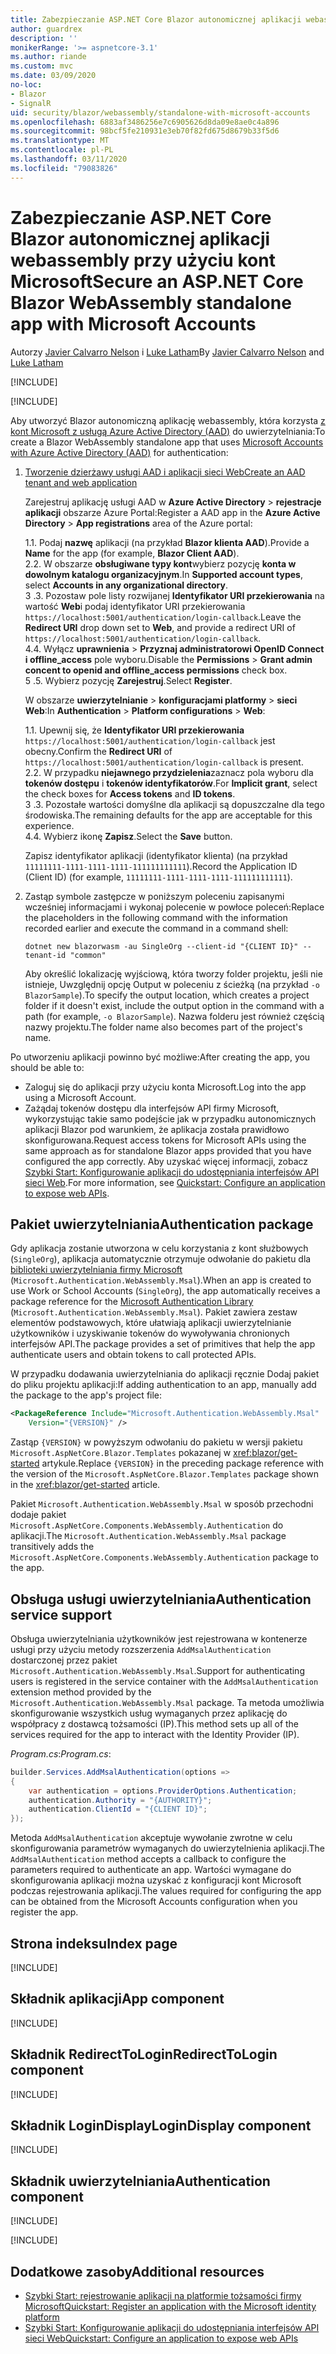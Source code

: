 ```yaml
---
title: Zabezpieczanie ASP.NET Core Blazor autonomicznej aplikacji webassembly przy użyciu kont Microsoft
author: guardrex
description: ''
monikerRange: '>= aspnetcore-3.1'
ms.author: riande
ms.custom: mvc
ms.date: 03/09/2020
no-loc:
- Blazor
- SignalR
uid: security/blazor/webassembly/standalone-with-microsoft-accounts
ms.openlocfilehash: 6883af3486256e7c6905626d8da09e8ae0c4a896
ms.sourcegitcommit: 98bcf5fe210931e3eb70f82fd675d8679b33f5d6
ms.translationtype: MT
ms.contentlocale: pl-PL
ms.lasthandoff: 03/11/2020
ms.locfileid: "79083826"
---
```

# <a name="secure-an-aspnet-core-opno-locblazor-webassembly-standalone-app-with-microsoft-accounts"></a><span data-ttu-id="c1721-102">Zabezpieczanie ASP.NET Core Blazor autonomicznej aplikacji webassembly przy użyciu kont Microsoft</span><span class="sxs-lookup"><span data-stu-id="c1721-102">Secure an ASP.NET Core Blazor WebAssembly standalone app with Microsoft Accounts</span></span>

<span data-ttu-id="c1721-103">Autorzy [Javier Calvarro Nelson](https://github.com/javiercn) i [Luke Latham](https://github.com/guardrex)</span><span class="sxs-lookup"><span data-stu-id="c1721-103">By [Javier Calvarro Nelson](https://github.com/javiercn) and [Luke Latham](https://github.com/guardrex)</span></span>

[!INCLUDE[](~/includes/blazorwasm-preview-notice.md)]

[!INCLUDE[](~/includes/blazorwasm-3.2-template-article-notice.md)]

<span data-ttu-id="c1721-104">Aby utworzyć Blazor autonomiczną aplikację webassembly, która korzysta [z kont Microsoft z usługą Azure Active Directory (AAD)](/azure/active-directory/develop/quickstart-register-app#register-a-new-application-using-the-azure-portal) do uwierzytelniania:</span><span class="sxs-lookup"><span data-stu-id="c1721-104">To create a Blazor WebAssembly standalone app that uses [Microsoft Accounts with Azure Active Directory (AAD)](/azure/active-directory/develop/quickstart-register-app#register-a-new-application-using-the-azure-portal) for authentication:</span></span>

1. [<span data-ttu-id="c1721-105">Tworzenie dzierżawy usługi AAD i aplikacji sieci Web</span><span class="sxs-lookup"><span data-stu-id="c1721-105">Create an AAD tenant and web application</span></span>](/azure/active-directory/develop/v2-overview)

   <span data-ttu-id="c1721-106">Zarejestruj aplikację usługi AAD w **Azure Active Directory** > **rejestracje aplikacji** obszarze Azure Portal:</span><span class="sxs-lookup"><span data-stu-id="c1721-106">Register a AAD app in the **Azure Active Directory** > **App registrations** area of the Azure portal:</span></span>

   <span data-ttu-id="c1721-107">1\.</span><span class="sxs-lookup"><span data-stu-id="c1721-107">1\.</span></span> <span data-ttu-id="c1721-108">Podaj **nazwę** aplikacji (na przykład **Blazor klienta AAD**).</span><span class="sxs-lookup"><span data-stu-id="c1721-108">Provide a **Name** for the app (for example, **Blazor Client AAD**).</span></span><br>
   <span data-ttu-id="c1721-109">2\.</span><span class="sxs-lookup"><span data-stu-id="c1721-109">2\.</span></span> <span data-ttu-id="c1721-110">W obszarze **obsługiwane typy kont**wybierz pozycję **konta w dowolnym katalogu organizacyjnym**.</span><span class="sxs-lookup"><span data-stu-id="c1721-110">In **Supported account types**, select **Accounts in any organizational directory**.</span></span><br>
   <span data-ttu-id="c1721-111">3 \.</span><span class="sxs-lookup"><span data-stu-id="c1721-111">3\.</span></span> <span data-ttu-id="c1721-112">Pozostaw pole listy rozwijanej **Identyfikator URI przekierowania** na wartość **Web**i podaj identyfikator URI przekierowania `https://localhost:5001/authentication/login-callback`.</span><span class="sxs-lookup"><span data-stu-id="c1721-112">Leave the **Redirect URI** drop down set to **Web**, and provide a redirect URI of `https://localhost:5001/authentication/login-callback`.</span></span><br>
   <span data-ttu-id="c1721-113">4\.</span><span class="sxs-lookup"><span data-stu-id="c1721-113">4\.</span></span> <span data-ttu-id="c1721-114">Wyłącz **uprawnienia** > **Przyznaj administratorowi OpenID Connect i offline_access** pole wyboru.</span><span class="sxs-lookup"><span data-stu-id="c1721-114">Disable the **Permissions** > **Grant admin concent to openid and offline_access permissions** check box.</span></span><br>
   <span data-ttu-id="c1721-115">5 \.</span><span class="sxs-lookup"><span data-stu-id="c1721-115">5\.</span></span> <span data-ttu-id="c1721-116">Wybierz pozycję **Zarejestruj**.</span><span class="sxs-lookup"><span data-stu-id="c1721-116">Select **Register**.</span></span>

   <span data-ttu-id="c1721-117">W obszarze **uwierzytelnianie** > **konfiguracjami platformy** > **sieci Web**:</span><span class="sxs-lookup"><span data-stu-id="c1721-117">In **Authentication** > **Platform configurations** > **Web**:</span></span>

   <span data-ttu-id="c1721-118">1\.</span><span class="sxs-lookup"><span data-stu-id="c1721-118">1\.</span></span> <span data-ttu-id="c1721-119">Upewnij się, że **Identyfikator URI przekierowania** `https://localhost:5001/authentication/login-callback` jest obecny.</span><span class="sxs-lookup"><span data-stu-id="c1721-119">Confirm the **Redirect URI** of `https://localhost:5001/authentication/login-callback` is present.</span></span><br>
   <span data-ttu-id="c1721-120">2\.</span><span class="sxs-lookup"><span data-stu-id="c1721-120">2\.</span></span> <span data-ttu-id="c1721-121">W przypadku **niejawnego przydzielenia**zaznacz pola wyboru dla **tokenów dostępu** i **tokenów identyfikatorów**.</span><span class="sxs-lookup"><span data-stu-id="c1721-121">For **Implicit grant**, select the check boxes for **Access tokens** and **ID tokens**.</span></span><br>
   <span data-ttu-id="c1721-122">3 \.</span><span class="sxs-lookup"><span data-stu-id="c1721-122">3\.</span></span> <span data-ttu-id="c1721-123">Pozostałe wartości domyślne dla aplikacji są dopuszczalne dla tego środowiska.</span><span class="sxs-lookup"><span data-stu-id="c1721-123">The remaining defaults for the app are acceptable for this experience.</span></span><br>
   <span data-ttu-id="c1721-124">4\.</span><span class="sxs-lookup"><span data-stu-id="c1721-124">4\.</span></span> <span data-ttu-id="c1721-125">Wybierz ikonę **Zapisz**.</span><span class="sxs-lookup"><span data-stu-id="c1721-125">Select the **Save** button.</span></span>

   <span data-ttu-id="c1721-126">Zapisz identyfikator aplikacji (identyfikator klienta) (na przykład `11111111-1111-1111-1111-111111111111`).</span><span class="sxs-lookup"><span data-stu-id="c1721-126">Record the Application ID (Client ID) (for example, `11111111-1111-1111-1111-111111111111`).</span></span>

1. <span data-ttu-id="c1721-127">Zastąp symbole zastępcze w poniższym poleceniu zapisanymi wcześniej informacjami i wykonaj polecenie w powłoce poleceń:</span><span class="sxs-lookup"><span data-stu-id="c1721-127">Replace the placeholders in the following command with the information recorded earlier and execute the command in a command shell:</span></span>

   ```dotnetcli
   dotnet new blazorwasm -au SingleOrg --client-id "{CLIENT ID}" --tenant-id "common"
   ```

   <span data-ttu-id="c1721-128">Aby określić lokalizację wyjściową, która tworzy folder projektu, jeśli nie istnieje, Uwzględnij opcję Output w poleceniu z ścieżką (na przykład `-o BlazorSample`).</span><span class="sxs-lookup"><span data-stu-id="c1721-128">To specify the output location, which creates a project folder if it doesn't exist, include the output option in the command with a path (for example, `-o BlazorSample`).</span></span> <span data-ttu-id="c1721-129">Nazwa folderu jest również częścią nazwy projektu.</span><span class="sxs-lookup"><span data-stu-id="c1721-129">The folder name also becomes part of the project's name.</span></span>

<span data-ttu-id="c1721-130">Po utworzeniu aplikacji powinno być możliwe:</span><span class="sxs-lookup"><span data-stu-id="c1721-130">After creating the app, you should be able to:</span></span>

* <span data-ttu-id="c1721-131">Zaloguj się do aplikacji przy użyciu konta Microsoft.</span><span class="sxs-lookup"><span data-stu-id="c1721-131">Log into the app using a Microsoft Account.</span></span>
* <span data-ttu-id="c1721-132">Zażądaj tokenów dostępu dla interfejsów API firmy Microsoft, wykorzystując takie samo podejście jak w przypadku autonomicznych aplikacji Blazor pod warunkiem, że aplikacja została prawidłowo skonfigurowana.</span><span class="sxs-lookup"><span data-stu-id="c1721-132">Request access tokens for Microsoft APIs using the same approach as for standalone Blazor apps provided that you have configured the app correctly.</span></span> <span data-ttu-id="c1721-133">Aby uzyskać więcej informacji, zobacz [Szybki Start: Konfigurowanie aplikacji do udostępniania interfejsów API sieci Web](/azure/active-directory/develop/quickstart-configure-app-expose-web-apis).</span><span class="sxs-lookup"><span data-stu-id="c1721-133">For more information, see [Quickstart: Configure an application to expose web APIs](/azure/active-directory/develop/quickstart-configure-app-expose-web-apis).</span></span>

## <a name="authentication-package"></a><span data-ttu-id="c1721-134">Pakiet uwierzytelniania</span><span class="sxs-lookup"><span data-stu-id="c1721-134">Authentication package</span></span>

<span data-ttu-id="c1721-135">Gdy aplikacja zostanie utworzona w celu korzystania z kont służbowych (`SingleOrg`), aplikacja automatycznie otrzymuje odwołanie do pakietu dla [biblioteki uwierzytelniania firmy Microsoft](/azure/active-directory/develop/msal-overview) (`Microsoft.Authentication.WebAssembly.Msal`).</span><span class="sxs-lookup"><span data-stu-id="c1721-135">When an app is created to use Work or School Accounts (`SingleOrg`), the app automatically receives a package reference for the [Microsoft Authentication Library](/azure/active-directory/develop/msal-overview) (`Microsoft.Authentication.WebAssembly.Msal`).</span></span> <span data-ttu-id="c1721-136">Pakiet zawiera zestaw elementów podstawowych, które ułatwiają aplikacji uwierzytelnianie użytkowników i uzyskiwanie tokenów do wywoływania chronionych interfejsów API.</span><span class="sxs-lookup"><span data-stu-id="c1721-136">The package provides a set of primitives that help the app authenticate users and obtain tokens to call protected APIs.</span></span>

<span data-ttu-id="c1721-137">W przypadku dodawania uwierzytelniania do aplikacji ręcznie Dodaj pakiet do pliku projektu aplikacji:</span><span class="sxs-lookup"><span data-stu-id="c1721-137">If adding authentication to an app, manually add the package to the app's project file:</span></span>

```xml
<PackageReference Include="Microsoft.Authentication.WebAssembly.Msal" 
    Version="{VERSION}" />
```

<span data-ttu-id="c1721-138">Zastąp `{VERSION}` w powyższym odwołaniu do pakietu w wersji pakietu `Microsoft.AspNetCore.Blazor.Templates` pokazanej w <xref:blazor/get-started> artykule.</span><span class="sxs-lookup"><span data-stu-id="c1721-138">Replace `{VERSION}` in the preceding package reference with the version of the `Microsoft.AspNetCore.Blazor.Templates` package shown in the <xref:blazor/get-started> article.</span></span>

<span data-ttu-id="c1721-139">Pakiet `Microsoft.Authentication.WebAssembly.Msal` w sposób przechodni dodaje pakiet `Microsoft.AspNetCore.Components.WebAssembly.Authentication` do aplikacji.</span><span class="sxs-lookup"><span data-stu-id="c1721-139">The `Microsoft.Authentication.WebAssembly.Msal` package transitively adds the `Microsoft.AspNetCore.Components.WebAssembly.Authentication` package to the app.</span></span>

## <a name="authentication-service-support"></a><span data-ttu-id="c1721-140">Obsługa usługi uwierzytelniania</span><span class="sxs-lookup"><span data-stu-id="c1721-140">Authentication service support</span></span>

<span data-ttu-id="c1721-141">Obsługa uwierzytelniania użytkowników jest rejestrowana w kontenerze usługi przy użyciu metody rozszerzenia `AddMsalAuthentication` dostarczonej przez pakiet `Microsoft.Authentication.WebAssembly.Msal`.</span><span class="sxs-lookup"><span data-stu-id="c1721-141">Support for authenticating users is registered in the service container with the `AddMsalAuthentication` extension method provided by the `Microsoft.Authentication.WebAssembly.Msal` package.</span></span> <span data-ttu-id="c1721-142">Ta metoda umożliwia skonfigurowanie wszystkich usług wymaganych przez aplikację do współpracy z dostawcą tożsamości (IP).</span><span class="sxs-lookup"><span data-stu-id="c1721-142">This method sets up all of the services required for the app to interact with the Identity Provider (IP).</span></span>

<span data-ttu-id="c1721-143">*Program.cs*:</span><span class="sxs-lookup"><span data-stu-id="c1721-143">*Program.cs*:</span></span>

```csharp
builder.Services.AddMsalAuthentication(options =>
{
    var authentication = options.ProviderOptions.Authentication;
    authentication.Authority = "{AUTHORITY}";
    authentication.ClientId = "{CLIENT ID}";
});
```

<span data-ttu-id="c1721-144">Metoda `AddMsalAuthentication` akceptuje wywołanie zwrotne w celu skonfigurowania parametrów wymaganych do uwierzytelnienia aplikacji.</span><span class="sxs-lookup"><span data-stu-id="c1721-144">The `AddMsalAuthentication` method accepts a callback to configure the parameters required to authenticate an app.</span></span> <span data-ttu-id="c1721-145">Wartości wymagane do skonfigurowania aplikacji można uzyskać z konfiguracji kont Microsoft podczas rejestrowania aplikacji.</span><span class="sxs-lookup"><span data-stu-id="c1721-145">The values required for configuring the app can be obtained from the Microsoft Accounts configuration when you register the app.</span></span>

## <a name="index-page"></a><span data-ttu-id="c1721-146">Strona indeksu</span><span class="sxs-lookup"><span data-stu-id="c1721-146">Index page</span></span>

[!INCLUDE[](~/includes/blazor-security/index-page.md)]

## <a name="app-component"></a><span data-ttu-id="c1721-147">Składnik aplikacji</span><span class="sxs-lookup"><span data-stu-id="c1721-147">App component</span></span>

[!INCLUDE[](~/includes/blazor-security/app-component.md)]

## <a name="redirecttologin-component"></a><span data-ttu-id="c1721-148">Składnik RedirectToLogin</span><span class="sxs-lookup"><span data-stu-id="c1721-148">RedirectToLogin component</span></span>

[!INCLUDE[](~/includes/blazor-security/redirecttologin-component.md)]

## <a name="logindisplay-component"></a><span data-ttu-id="c1721-149">Składnik LoginDisplay</span><span class="sxs-lookup"><span data-stu-id="c1721-149">LoginDisplay component</span></span>

[!INCLUDE[](~/includes/blazor-security/logindisplay-component.md)]

## <a name="authentication-component"></a><span data-ttu-id="c1721-150">Składnik uwierzytelniania</span><span class="sxs-lookup"><span data-stu-id="c1721-150">Authentication component</span></span>

[!INCLUDE[](~/includes/blazor-security/authentication-component.md)]

[!INCLUDE[](~/includes/blazor-security/troubleshoot.md)]

## <a name="additional-resources"></a><span data-ttu-id="c1721-151">Dodatkowe zasoby</span><span class="sxs-lookup"><span data-stu-id="c1721-151">Additional resources</span></span>

* [<span data-ttu-id="c1721-152">Szybki Start: rejestrowanie aplikacji na platformie tożsamości firmy Microsoft</span><span class="sxs-lookup"><span data-stu-id="c1721-152">Quickstart: Register an application with the Microsoft identity platform</span></span>](/azure/active-directory/develop/quickstart-register-app#register-a-new-application-using-the-azure-portal)
* [<span data-ttu-id="c1721-153">Szybki Start: Konfigurowanie aplikacji do udostępniania interfejsów API sieci Web</span><span class="sxs-lookup"><span data-stu-id="c1721-153">Quickstart: Configure an application to expose web APIs</span></span>](/azure/active-directory/develop/quickstart-configure-app-expose-web-apis)
